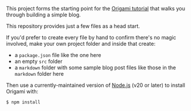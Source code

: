 This project forms the starting point for the [Origami tutorial](https://weborigami.org/language/tutorial.html) that walks you through building a simple blog.

This repository provides just a few files as a head start.

If you'd prefer to create every file by hand to confirm there's no magic involved, make your own project folder and inside that create:

- a `package.json` file like the one here
- an empty `src` folder
- a `markdown` folder with some sample blog post files like those in the `markdown` folder here

Then use a currently-maintained version of [Node.js](https://nodejs.org) (v20 or later) to install Origami with:

```console
$ npm install
```
